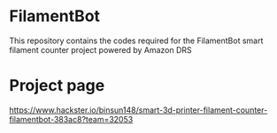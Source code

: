 # FilamentBot
This repository contains the codes required for the FilamentBot smart filament counter project powered by Amazon DRS

# Project page

https://www.hackster.io/binsun148/smart-3d-printer-filament-counter-filamentbot-383ac8?team=32053
